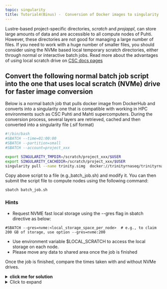 ```yaml
---
topic: singularity
title: Tutorial4(Binus) -  Conversion of Docker images to singularity
---
```


Lustre-based project-specific directories, *scratch* and *projappl*, can store large amounts of data and are accessible to all compute nodes of Puhti. However, these directories are not good for managing a large number of files.  If you need to work with a huge number of smaller files, you should consider using the NVMe based local temporary scratch directories, either through normal or interactive batch jobs. Read more about the advantages of using local scratch drive on [CSC docs pages](https://docs.csc.fi/support/faq/local_scratch_for_data_processing/)
 
## Convert the following normal batch job script into the one that uses local scratch (NVMe) drive  for faster image conversion

Below is a normal batch job that pulls docker image from DockerHub and converts into a singularity one that is compatible with working in HPC environments such as CSC Puhti and Mahti supercomputers. During the conversion process, several layers are retrieved, cached and then converted into a singularity file (.sif format)

```bash
#!/bin/bash
#SBATCH --time=01:00:00
#SBATCH --partition=small
#SBATCH --account=project_xxx

export SINGULARITY_TMPDIR=/scratch/project_xxx/$USER
export SINGULARITY_CACHEDIR=/scratch/project_xxx/$USER
singularity pull --name trinity.simg  docker://trinityrnaseq/trinityrnaseq
```

Copy above script to a file (e.g.,batch_job.sh) and modify it. You can then submit the script file to compute nodes using the following command:

```
sbatch batch_job.sh

```

### Hints

- Request NVME fast local storage using the --gres flag  in sbatch directive as below:
```
#SBATCH --gres=nvme:<local_storage_space_per_node>  # e.g., to claim 200 GB of storage, use option --gres=nvme:200 
```
- Use environment variable $LOCAL_SCRATCH to access the local storage on each node.
- Please move any data to shared area once  the job is finished


Once the job is finished, compare the times taken with and without NVMe drives.<br>

 <details><summary><b>click me for solution </b></summary>
</p> <br>

```bash
#!/bin/bash
#SBATCH --time=01:00:00
#SBATCH --partition=small
#SBATCH --account=project_xxx
#SBATCH  --gres=nvme:100

export SINGULARITY_TMPDIR=$LOCAL_SCRATCH
export SINGULARITY_CACHEDIR=$LOCAL_SCRATCH
unset XDG_RUNTIME_DIR

cd $LOCAL_SCRATCH
#pwd
#df -lh
singularity pull --name trinity.simg docker://trinityrnaseq/trinityrnaseq
mv trinity.simg /scratch/project_xxx/$USER/                                                            
```

</p>
</details>



<details>
	<summary>Click to expand</summary>
	<pre>
		
	Long content here
	</pre>

</details>
